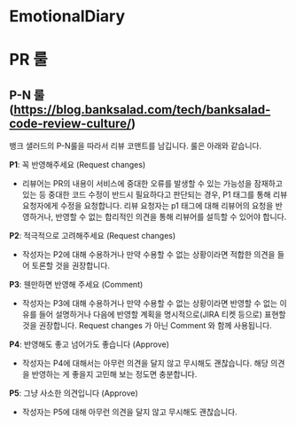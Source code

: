 # EmotionalDiary

# PR 룰
## P-N 룰 (https://blog.banksalad.com/tech/banksalad-code-review-culture/)
뱅크 샐러드의 P-N룰을 따라서 리뷰 코맨트를 남깁니다.
룰은 아래와 같습니다.

**P1**: 꼭 반영해주세요 (Request changes)
- 리뷰어는 PR의 내용이 서비스에 중대한 오류를 발생할 수 있는 가능성을 잠재하고 있는 등 중대한 코드 수정이 반드시 필요하다고 판단되는 경우, P1 태그를 통해 리뷰 요청자에게 수정을 요청합니다. 리뷰 요청자는 p1 태그에 대해 리뷰어의 요청을 반영하거나, 반영할 수 없는 합리적인 의견을 통해 리뷰어를 설득할 수 있어야 합니다.

**P2**: 적극적으로 고려해주세요 (Request changes)
- 작성자는 P2에 대해 수용하거나 만약 수용할 수 없는 상황이라면 적합한 의견을 들어 토론할 것을 권장합니다.

**P3**: 웬만하면 반영해 주세요 (Comment)
- 작성자는 P3에 대해 수용하거나 만약 수용할 수 없는 상황이라면 반영할 수 없는 이유를 들어 설명하거나 다음에 반영할 계획을 명시적으로(JIRA 티켓 등으로) 표현할 것을 권장합니다. Request changes 가 아닌 Comment 와 함께 사용됩니다.

**P4**: 반영해도 좋고 넘어가도 좋습니다 (Approve)
- 작성자는 P4에 대해서는 아무런 의견을 달지 않고 무시해도 괜찮습니다. 해당 의견을 반영하는 게 좋을지 고민해 보는 정도면 충분합니다.

**P5**: 그냥 사소한 의견입니다 (Approve)
- 작성자는 P5에 대해 아무런 의견을 달지 않고 무시해도 괜찮습니다.

